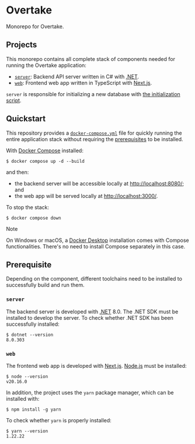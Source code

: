 # Overtake

Monorepo for Overtake.

## Projects

This monorepo contains all complete stack of components needed for running the Overtake application:

- [`server`](./server): Backend API server written in C# with [.NET](https://dotnet.microsoft.com/).
- [`web`](./web): Frontend web app written in TypeScript with [Next.js](https://nextjs.org/).

`server` is responsible for initializing a new database with [the initialization script](./server/Resources/Initialize.sql).

## Quickstart

This repository provides a [`docker-compose.yml`](./docker-compose.yml) file for quickly running the entire application stack without requiring the [prerequisites](#prerequisite) to be installed.

With [Docker Compose](https://docs.docker.com/compose/) installed:

```console
$ docker compose up -d --build
```

and then:

- the backend server will be accessible locally at [http://localhost:8080/](http://localhost:8080/); and
- the web app will be served locally at [http://localhost:3000/](http://localhost:3000/).

To stop the stack:

```console
$ docker compose down
```

> [!NOTE]
>
> On Windows or macOS, a [Docker Desktop](https://docs.docker.com/desktop/) installation comes with Compose functionalities. There's no need to install Compose separately in this case.

## Prerequisite

Depending on the component, different toolchains need to be installed to successfully build and run them.

### `server`

The backend server is developed with [.NET](https://dotnet.microsoft.com/) 8.0. The .NET SDK must be installed to develop the server. To check whether .NET SDK has been successfully installed:

```console
$ dotnet --version
8.0.303
```

### `web`

The frontend web app is developed with [Next.js](https://nextjs.org/). [Node.js](https://nodejs.org/) must be installed:

```console
$ node --version
v20.16.0
```

In addition, the project uses the `yarn` package manager, which can be installed with:

```console
$ npm install -g yarn
```

To check whether `yarn` is properly installed:

```console
$ yarn --version
1.22.22
```
